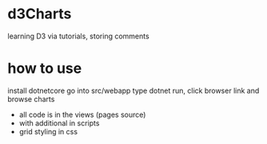 # d3Charts

learning D3 via tutorials, storing comments

# how to use
install dotnetcore
go into src/webapp
type dotnet run, click browser link and browse charts
- all code is in the views (pages source)
- with additional in scripts
- grid styling in css